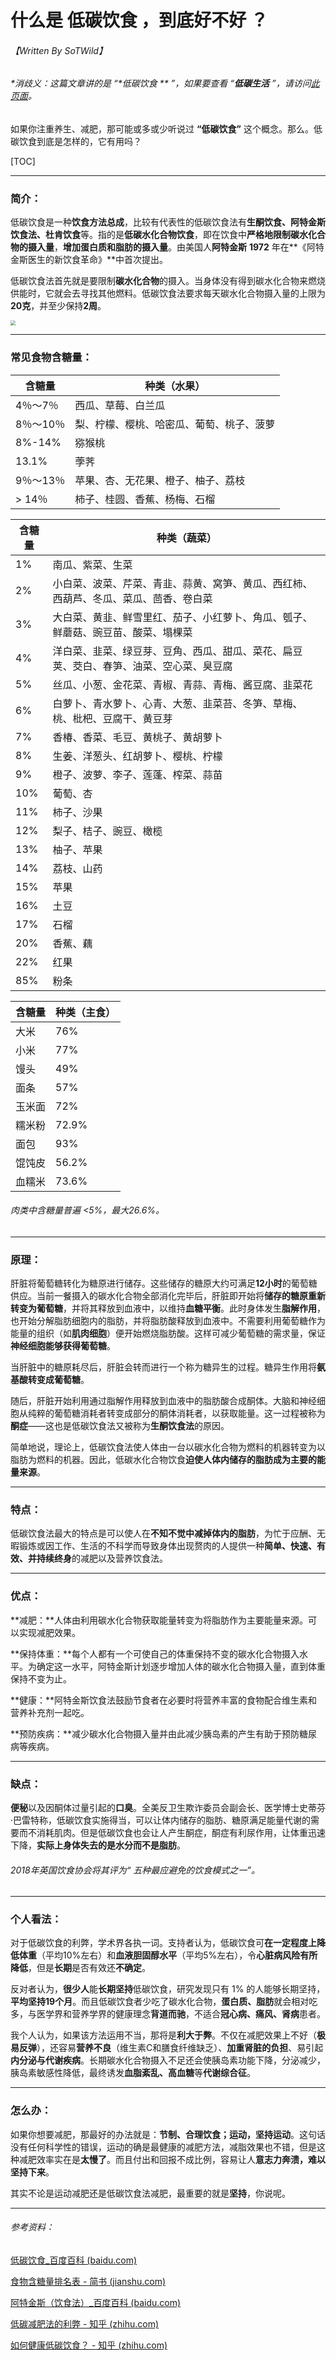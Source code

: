 # 什么是 低碳饮食 ，到底好不好 ？

###### 【Written By SoTWild】

###### *消歧义：这篇文章讲的是 “**低碳饮食 ** ”，如果要查看 “**低碳生活** ”，请访问[此页面](/popularization/20220304)。*



如果你注重养生、减肥，那可能或多或少听说过 **“低碳饮食”** 这个概念。那么。低碳饮食到底是怎样的，它有用吗？

[TOC]

------

### 简介：

低碳饮食是一种**饮食方法总成**，比较有代表性的低碳饮食法有**生酮饮食、阿特金斯饮食法、杜肯饮食**等。指的是**低碳水化合物饮食**，即在饮食中**严格地限制碳水化合物的摄入量**，**增加蛋白质和脂肪的摄入量**。由美国人**阿特金斯** **1972** 年在**《阿特金斯医生的新饮食革命》**中首次提出。

低碳饮食法首先就是要限制**碳水化合物**的摄入。当身体没有得到碳水化合物来燃烧供能时，它就会去寻找其他燃料。低碳饮食法要求每天碳水化合物摄入量的上限为**20克**，并至少保持**2周**。

<img src="https://s1.328888.xyz/2022/10/01/M74fK.webp" style="zoom:50%;" />

------

### 常见食物含糖量：

| 含糖量    | 种类（水果）                             |
| --------- | ---------------------------------------- |
| 4％～7％  | 西瓜、草莓、白兰瓜                       |
| 8％～10％ | 梨、柠檬、樱桃、哈密瓜、葡萄、桃子、菠萝 |
| 8%-14%    | 猕猴桃                                   |
| 13.1%     | 荸荠                                     |
| 9％～13％ | 苹果、杏、无花果、橙子、柚子、荔枝       |
| > 14％    | 柿子、桂圆、香蕉、杨梅、石榴             |

| 含糖量 | 种类（蔬菜）                                                 |
| ------ | ------------------------------------------------------------ |
| 1%     | 南瓜、紫菜、生菜                                             |
| 2%     | 小白菜、波菜、芹菜、青韭、蒜黄、窝笋、黄瓜、西红柿、西葫芦、冬瓜、菜瓜、茴香、卷白菜 |
| 3%     | 大白菜、黄韭、鲜雪里红、茄子、小红萝卜、角瓜、瓠子、鲜蘑菇、豌豆苗、酸菜、塌棵菜 |
| 4%     | 洋白菜、韭菜、绿豆芽、豆角、西瓜、甜瓜、菜花、扁豆荚、茭白、春笋、油菜、空心菜、臭豆腐 |
| 5%     | 丝瓜、小葱、金花菜、青椒、青蒜、青梅、酱豆腐、韭菜花         |
| 6%     | 白萝卜、青水萝卜、心青、大葱、韭菜苔、冬笋、草梅、桃、枇杷、豆腐干、黄豆芽 |
| 7%     | 香椿、香菜、毛豆、黄桃子、黄胡萝卜                           |
| 8%     | 生姜、洋葱头、红胡萝卜、樱桃、柠檬                           |
| 9%     | 橙子、波萝、李子、莲蓬、榨菜、蒜苗                           |
| 10%    | 葡萄、杏                                                     |
| 11%    | 柿子、沙果                                                   |
| 12%    | 梨子、桔子、豌豆、橄榄                                       |
| 13%    | 柚子、苹果                                                   |
| 14%    | 荔枝、山药                                                   |
| 15%    | 苹果                                                         |
| 16%    | 土豆                                                         |
| 17%    | 石榴                                                         |
| 20%    | 香蕉、藕                                                     |
| 22%    | 红果                                                         |
| 85%    | 粉条                                                         |

| 含糖量 | 种类（主食） |
| ------ | ------------ |
| 大米   | 76%          |
| 小米   | 77%          |
| 馒头   | 49%          |
| 面条   | 57%          |
| 玉米面 | 72%          |
| 糯米粉 | 72.9%        |
| 面包   | 93%          |
| 馄饨皮 | 56.2%        |
| 血糯米 | 73.6%        |

###### 肉类中含糖量普遍 <5%，最大26.6%。

------

### 原理：

肝脏将葡萄糖转化为糖原进行储存。这些储存的糖原大约可满足**12小时**的葡萄糖供应。当前一餐摄入的碳水化合物全部消化完毕后，肝脏即开始将**储存的糖原重新转变为葡萄糖**，并将其释放到血液中，以维持**血糖平衡**。此时身体发生**脂解作用**，也开始分解脂肪细胞内的脂肪，并将脂肪酸释放到血液中。不需要利用葡萄糖作为能量的组织（如**肌肉细胞**）便开始燃烧脂肪酸。这样可减少葡萄糖的需求量，保证**神经细胞能够获得葡萄糖**。

当肝脏中的糖原耗尽后，肝脏会转而进行一个称为糖异生的过程。糖异生作用将**氨基酸转变成葡萄糖**。

随后，肝脏开始利用通过脂解作用释放到血液中的脂肪酸合成酮体。大脑和神经细胞从纯粹的葡萄糖消耗者转变成部分的酮体消耗者，以获取能量。这一过程被称为**酮症**——这也是低碳饮食法又被称为**生酮饮食法**的原因。



简单地说，理论上，低碳饮食法使人体由一台以碳水化合物为燃料的机器转变为以脂肪为燃料的机器。因此，低碳水化合物饮食**迫使人体内储存的脂肪成为主要的能量来源**。

------

### 特点：

低碳饮食法最大的特点是可以使人在**不知不觉中减掉体内的脂肪**，为忙于应酬、无暇锻炼或因工作、生活的不科学而导致身体出现赘肉的人提供一种**简单、快速、有效、并持续终身**的减肥以及营养饮食法。

------

### 优点：

**减肥：**人体由利用碳水化合物获取能量转变为将脂肪作为主要能量来源。可以实现减肥效果。

**保持体重：**每个人都有一个可使自己的体重保持不变的碳水化合物摄入水平。为确定这一水平，阿特金斯计划逐步增加人体的碳水化合物摄入量，直到体重保持不变为止。

**健康：**阿特金斯饮食法鼓励节食者在必要时将营养丰富的食物配合维生素和营养补充剂一起吃。

**预防疾病：**减少碳水化合物摄入量并由此减少胰岛素的产生有助于预防糖尿病等疾病。

------

### 缺点：

**便秘**以及因酮体过量引起的**口臭**。全美反卫生欺诈委员会副会长、医学博士史蒂芬·巴雷特称，低碳饮食实施得当，可以让体内储存的脂肪、糖原满足能量代谢的需要而不消耗肌肉。但是低碳饮食也会让人产生酮症，酮症有利尿作用，让体重迅速下降，**实际上身体失去的是水分而不是脂肪**。

###### 2018年英国饮食协会将其评为“ 五种最应避免的饮食模式之一”。

------

### 个人看法：

对于低碳饮食的利弊，学术界各执一词。支持者认为，低碳饮食可**在一定程度上降低体重**（平均10%左右）和**血液胆固醇水平**（平均5%左右），令**心脏病风险有所降低**，但是**长期**是否有效还**不确定**。

反对者认为，**很少人**能**长期坚持**低碳饮食，研究发现只有 1% 的人能够长期坚持，**平均坚持19个月**。而且低碳饮食者少吃了碳水化合物，**蛋白质、脂肪**就会相对吃多，与医学界和营养学界的健康理念**背道而驰**，不适合**冠心病、痛风、肾病**患者。

我个人认为，如果该方法运用不当，那将是**利大于弊**。不仅在减肥效果上不好（**极易反弹**），还容易**营养不良**（维生素C和膳食纤维缺乏）、**加重肾脏的负担**、易引起**内分泌与代谢疾病**。长期碳水化合物摄入不足还会使胰岛素功能下降，分泌减少，胰岛素敏感性降低，最终诱发**血脂紊乱、高血糖**等**代谢综合征**。

------

### 怎么办：

如果你想要减肥，那最好的办法就是：**节制、合理饮食；运动，坚持运动**。这句话没有任何科学性的错误，运动的确是最健康的减肥方法，减脂效果也不错，但是这种减肥效率实在是**太慢了**。而且付出和回报不成比例，容易让人**意志力奔溃，难以坚持下来**。

其实不论是运动减肥还是低碳饮食法减肥，最重要的就是**坚持**，你说呢。

------



###### 参考资料：

[低碳饮食_百度百科 (baidu.com)](https://baike.baidu.com/item/低碳饮食/7387884)

[食物含糖量排名表 - 简书 (jianshu.com)](https://www.jianshu.com/p/477fdb8e6efa)

[阿特金斯（饮食法）_百度百科 (baidu.com)](https://baike.baidu.com/item/阿特金斯/9277718)

[低碳减肥法的利弊 - 知乎 (zhihu.com)](https://zhuanlan.zhihu.com/p/335823103)

[如何健康低碳饮食？ - 知乎 (zhihu.com)](https://zhuanlan.zhihu.com/p/27028737)